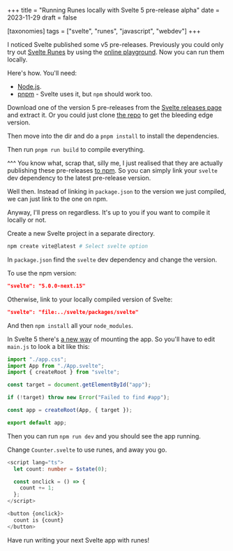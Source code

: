+++
title = "Running Runes locally with Svelte 5 pre-release alpha"
date = 2023-11-29
draft = false

[taxonomies]
tags = ["svelte", "runes", "javascript", "webdev"]
+++

I noticed Svelte published some v5 pre-releases. Previously you could only try out [Svelte Runes](https://svelte.dev/blog/runes) by using the [online playground](https://svelte-5-preview.vercel.app). Now you can run them locally.

Here's how. You'll need:

- [Node.js](https://nodejs.org).
- [pnpm](https://pnpm.io) - Svelte uses it, but `npm` should work too.

Download one of the version 5 pre-releases from the [Svelte releases page](https://github.com/sveltejs/svelte/releases) and extract it. Or you could just clone [the repo](https://github.com/sveltejs/svelte) to get the bleeding edge version.

Then move into the dir and do a `pnpm install` to install the dependencies.

Then run `pnpm run build` to compile everything.

^^^ You know what, scrap that, silly me, I just realised that they are actually publishing these pre-releases [to npm](https://www.npmjs.com/package/svelte?activeTab=versions). So you can simply link your `svelte` dev dependency to the latest pre-release version.

Well then. Instead of linking in `package.json` to the version we just compiled, we can just link to the one on npm.

Anyway, I'll press on regardless. It's up to you if you want to compile it locally or not.

Create a new Svelte project in a separate directory.

```bash
npm create vite@latest # Select svelte option
```
In `package.json` find the `svelte` dev dependency and change the version.

To use the npm version:

```json
"svelte": "5.0.0-next.15"
```

Otherwise, link to your locally compiled version of Svelte:

```json
"svelte": "file:../svelte/packages/svelte"
```

And then `npm install` all your `node_modules`.

In Svelte 5 there's [a new way](https://svelte-5-preview.vercel.app/docs/breaking-changes#components-are-no-longer-classes) of mounting the app. So you'll have to edit `main.js` to look a bit like this:

```typescript
import "./app.css";
import App from "./App.svelte";
import { createRoot } from "svelte";

const target = document.getElementById("app");

if (!target) throw new Error("Failed to find #app");

const app = createRoot(App, { target });

export default app;
```

Then you can run `npm run dev` and you should see the app running.

Change `Counter.svelte` to use runes, and away you go.

```typescript
<script lang="ts">
  let count: number = $state(0);

  const onclick = () => {
    count += 1;
  };
</script>

<button {onclick}>
  count is {count}
</button>
```

Have run writing your next Svelte app with runes!